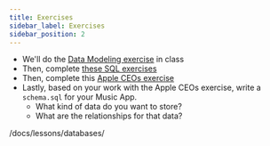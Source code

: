 ```yaml
---
title: Exercises
sidebar_label: Exercises
sidebar_position: 2
---
```


<!-- markdownlint-disable no-inline-html no-trailing-punctuation -->

- We'll do the [Data Modeling exercise](/docs/exercises/psql-intro-to-data-modeling/) in class
- Then, complete [these SQL exercises](/docs/exercises/psql-sql-exercises/)
- Then, complete this [Apple CEOs exercise](/docs/exercises/psql-apple-ceos/)
- Lastly, based on your work with the Apple CEOs exercise, write a `schema.sql` for your Music App.
  - What kind of data do you want to store?
  - What are the relationships for that data?




/docs/lessons/databases/